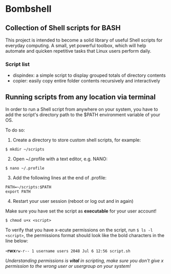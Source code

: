 # Bombshell
## Collection of Shell scripts for BASH

This project is intended to become a solid library of useful Shell scripts for 
everyday computing. A small, yet powerful toolbox, which will help automate and 
quicken repetitive tasks that Linux users perform daily.

### Script list

*	dispindex:	a simple script to display grouped totals of directory contents
* copier: easily copy entire folder contents recursively and interactively

## Running scripts from any location via terminal

In order to run a Shell script from anywhere on your system, you have to 
add the script's directory path to the $PATH environment variable of your OS.

To do so:

1.	Create a directory to store custom shell scripts, for example:
```
$ mkdir ~/scripts
```
2.	Open ~/.profile with a text editor, e.g. NANO:
```
$ nano ~/.profile
```
3.	Add the following lines at the end of .profile:
```
PATH=~/scripts:$PATH
export PATH
```
4.	Restart your user session (reboot or log out and in again)

Make sure you have set the script as **executable** for your user account!
```
$ chmod u+x <script>
```

To verify that you have x-ecute permissions on the script, run `$ ls -l <script>`, 
the permissions format should look like the bold characters in the line below:

**-rwx**`rw-r-- 1 username users 2048 Jul 6 12:56 script.sh`

*Understanding permissions is ***vital*** in scripting, make sure you don't give x 
permission to the wrong user or usergroup on your system!*
